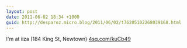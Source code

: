 ```yaml
---
layout: post
date: 2011-06-02 18:34 +1000
guid: http://desparoz.micro.blog/2011/06/02/t76205102268039168.html
---
```

I'm at iiza (184 King St, Newtown) [4sq.com/kuCb49](http://4sq.com/kuCb49)
